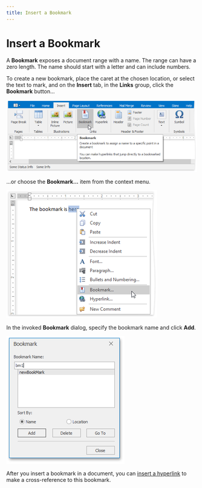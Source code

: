 ```yaml
---
title: Insert a Bookmark
---
```

# Insert a Bookmark
A **Bookmark** exposes a document range with a name. The range can have a zero length. The name should start with a letter and can include numbers.

To create a new bookmark, place the caret at the chosen location, or select the text to mark, and on the **Insert** tab, in the **Links** group, click the **Bookmark** button...

![RTEInsertBookmarkRibbonMenu](../../../images/Img121355.png)

...or choose the **Bookmark...** item from the context menu.

![RTEInsertBookmarkContextMenu](../../../images/Img121356.png)

In the invoked **Bookmark** dialog, specify the bookmark name and click **Add**.

![RTEBookmarkDialog](../../../images/Img121357.png)

After you insert a bookmark in a document, you can [insert a hyperlink](../../../../interface-elements-for-desktop/articles/rich-text-editor/miscellaneous/insert-a-hyperlink.md) to make a cross-reference to this bookmark.